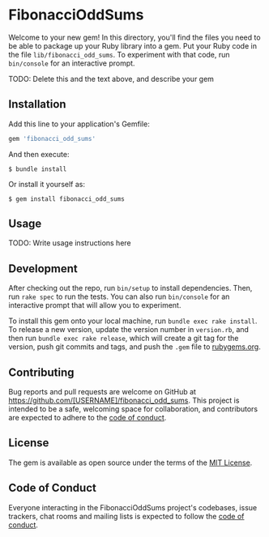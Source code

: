 # FibonacciOddSums

Welcome to your new gem! In this directory, you'll find the files you need to be able to package up your Ruby library into a gem. Put your Ruby code in the file `lib/fibonacci_odd_sums`. To experiment with that code, run `bin/console` for an interactive prompt.

TODO: Delete this and the text above, and describe your gem

## Installation

Add this line to your application's Gemfile:

```ruby
gem 'fibonacci_odd_sums'
```

And then execute:

    $ bundle install

Or install it yourself as:

    $ gem install fibonacci_odd_sums

## Usage

TODO: Write usage instructions here

## Development

After checking out the repo, run `bin/setup` to install dependencies. Then, run `rake spec` to run the tests. You can also run `bin/console` for an interactive prompt that will allow you to experiment.

To install this gem onto your local machine, run `bundle exec rake install`. To release a new version, update the version number in `version.rb`, and then run `bundle exec rake release`, which will create a git tag for the version, push git commits and tags, and push the `.gem` file to [rubygems.org](https://rubygems.org).

## Contributing

Bug reports and pull requests are welcome on GitHub at https://github.com/[USERNAME]/fibonacci_odd_sums. This project is intended to be a safe, welcoming space for collaboration, and contributors are expected to adhere to the [code of conduct](https://github.com/[USERNAME]/fibonacci_odd_sums/blob/master/CODE_OF_CONDUCT.md).


## License

The gem is available as open source under the terms of the [MIT License](https://opensource.org/licenses/MIT).

## Code of Conduct

Everyone interacting in the FibonacciOddSums project's codebases, issue trackers, chat rooms and mailing lists is expected to follow the [code of conduct](https://github.com/[USERNAME]/fibonacci_odd_sums/blob/master/CODE_OF_CONDUCT.md).
